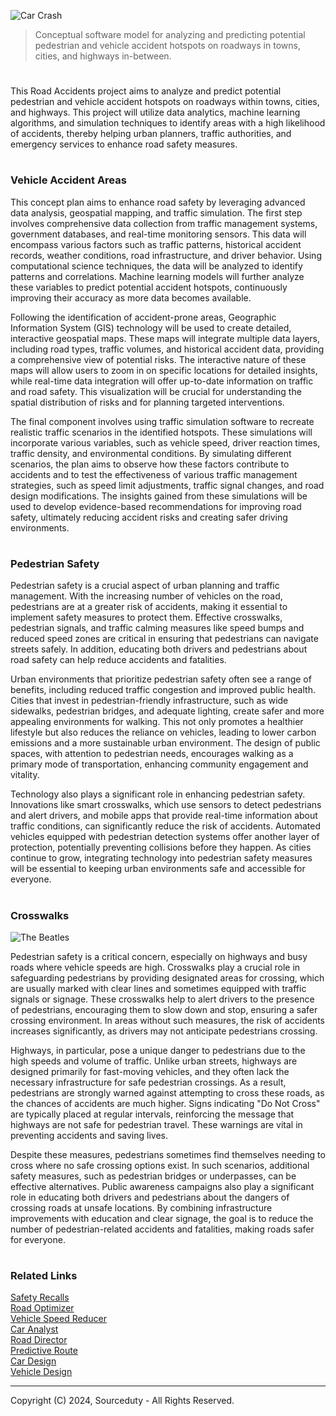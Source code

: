 ![Car Crash](https://github.com/sourceduty/Vehicle_Accident_Areas-/assets/123030236/eca156b2-ccaa-4cb0-8e30-8f3617915e0c)

> Conceptual software model for analyzing and predicting potential pedestrian and vehicle accident hotspots on roadways in towns, cities, and highways in-between.

#

This Road Accidents project aims to analyze and predict potential pedestrian and vehicle accident hotspots on roadways within towns, cities, and highways. This project will utilize data analytics, machine learning algorithms, and simulation techniques to identify areas with a high likelihood of accidents, thereby helping urban planners, traffic authorities, and emergency services to enhance road safety measures.

#
### Vehicle Accident Areas

This concept plan aims to enhance road safety by leveraging advanced data analysis, geospatial mapping, and traffic simulation. The first step involves comprehensive data collection from traffic management systems, government databases, and real-time monitoring sensors. This data will encompass various factors such as traffic patterns, historical accident records, weather conditions, road infrastructure, and driver behavior. Using computational science techniques, the data will be analyzed to identify patterns and correlations. Machine learning models will further analyze these variables to predict potential accident hotspots, continuously improving their accuracy as more data becomes available.

Following the identification of accident-prone areas, Geographic Information System (GIS) technology will be used to create detailed, interactive geospatial maps. These maps will integrate multiple data layers, including road types, traffic volumes, and historical accident data, providing a comprehensive view of potential risks. The interactive nature of these maps will allow users to zoom in on specific locations for detailed insights, while real-time data integration will offer up-to-date information on traffic and road safety. This visualization will be crucial for understanding the spatial distribution of risks and for planning targeted interventions.

The final component involves using traffic simulation software to recreate realistic traffic scenarios in the identified hotspots. These simulations will incorporate various variables, such as vehicle speed, driver reaction times, traffic density, and environmental conditions. By simulating different scenarios, the plan aims to observe how these factors contribute to accidents and to test the effectiveness of various traffic management strategies, such as speed limit adjustments, traffic signal changes, and road design modifications. The insights gained from these simulations will be used to develop evidence-based recommendations for improving road safety, ultimately reducing accident risks and creating safer driving environments.

#
### Pedestrian Safety

Pedestrian safety is a crucial aspect of urban planning and traffic management. With the increasing number of vehicles on the road, pedestrians are at a greater risk of accidents, making it essential to implement safety measures to protect them. Effective crosswalks, pedestrian signals, and traffic calming measures like speed bumps and reduced speed zones are critical in ensuring that pedestrians can navigate streets safely. In addition, educating both drivers and pedestrians about road safety can help reduce accidents and fatalities.

Urban environments that prioritize pedestrian safety often see a range of benefits, including reduced traffic congestion and improved public health. Cities that invest in pedestrian-friendly infrastructure, such as wide sidewalks, pedestrian bridges, and adequate lighting, create safer and more appealing environments for walking. This not only promotes a healthier lifestyle but also reduces the reliance on vehicles, leading to lower carbon emissions and a more sustainable urban environment. The design of public spaces, with attention to pedestrian needs, encourages walking as a primary mode of transportation, enhancing community engagement and vitality.

Technology also plays a significant role in enhancing pedestrian safety. Innovations like smart crosswalks, which use sensors to detect pedestrians and alert drivers, and mobile apps that provide real-time information about traffic conditions, can significantly reduce the risk of accidents. Automated vehicles equipped with pedestrian detection systems offer another layer of protection, potentially preventing collisions before they happen. As cities continue to grow, integrating technology into pedestrian safety measures will be essential to keeping urban environments safe and accessible for everyone.

#
### Crosswalks

![The Beatles](https://github.com/user-attachments/assets/e3b32d99-5da2-4b5c-ad07-ff47e05ac99a)

Pedestrian safety is a critical concern, especially on highways and busy roads where vehicle speeds are high. Crosswalks play a crucial role in safeguarding pedestrians by providing designated areas for crossing, which are usually marked with clear lines and sometimes equipped with traffic signals or signage. These crosswalks help to alert drivers to the presence of pedestrians, encouraging them to slow down and stop, ensuring a safer crossing environment. In areas without such measures, the risk of accidents increases significantly, as drivers may not anticipate pedestrians crossing.

Highways, in particular, pose a unique danger to pedestrians due to the high speeds and volume of traffic. Unlike urban streets, highways are designed primarily for fast-moving vehicles, and they often lack the necessary infrastructure for safe pedestrian crossings. As a result, pedestrians are strongly warned against attempting to cross these roads, as the chances of accidents are much higher. Signs indicating "Do Not Cross" are typically placed at regular intervals, reinforcing the message that highways are not safe for pedestrian travel. These warnings are vital in preventing accidents and saving lives.

Despite these measures, pedestrians sometimes find themselves needing to cross where no safe crossing options exist. In such scenarios, additional safety measures, such as pedestrian bridges or underpasses, can be effective alternatives. Public awareness campaigns also play a significant role in educating both drivers and pedestrians about the dangers of crossing roads at unsafe locations. By combining infrastructure improvements with education and clear signage, the goal is to reduce the number of pedestrian-related accidents and fatalities, making roads safer for everyone.

#
### Related Links

[Safety Recalls](https://github.com/sourceduty/Safety_Recalls)
<br>
[Road Optimizer](https://github.com/sourceduty/Road_Optimizer)
<br>
[Vehicle Speed Reducer](https://github.com/sourceduty/Vehicle_Speed_Reducer)
<br>
[Car Analyst](https://github.com/sourceduty/Car_Analyst)
<br>
[Road Director](https://github.com/sourceduty/Road_Director)
<br>
[Predictive Route](https://github.com/sourceduty/Predictive_Route)
<br>
[Car Design](https://github.com/sourceduty/Car_Design)
<br>
[Vehicle Design](https://github.com/sourceduty/Vehicle_Design)

***
Copyright (C) 2024, Sourceduty - All Rights Reserved.
